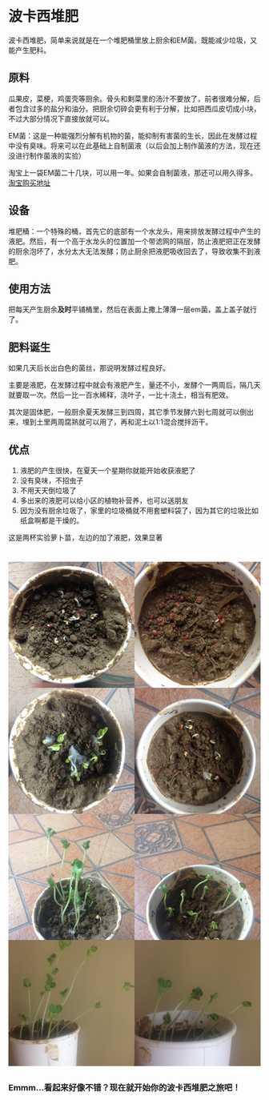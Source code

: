 # 波卡西堆肥
波卡西堆肥，简单来说就是在一个堆肥桶里放上厨余和EM菌。既能减少垃圾，又能产生肥料。

## 原料
瓜果皮，菜梗，鸡蛋壳等厨余。骨头和剩菜里的汤汁不要放了，前者很难分解，后者包含过多的盐分和油分。把厨余切碎会更有利于分解，比如把西瓜皮切成小块，不过大部分情况下直接放就可以。

EM菌：这是一种能强烈分解有机物的菌，能抑制有害菌的生长，因此在发酵过程中没有臭味。将来可以在此基础上自制菌液（以后会加上制作菌液的方法，现在还没进行制作菌液的实验）

淘宝上一袋EM菌二十几块，可以用一年。如果会自制菌液，那还可以用久得多。[淘宝购买地址](https://item.taobao.com/item.htm?spm=a230r.1.14.33.b66d2d8bbv4KiU&id=36405284067&ns=1&abbucket=18#detail)

## 设备
堆肥桶：一个特殊的桶，首先它的底部有一个水龙头，用来排放发酵过程中产生的液肥。然后，有一个高于水龙头的位置加一个带滤网的隔层，防止液肥把正在发酵的厨余泡坏了，水分太大无法发酵；防止厨余把液肥吸收回去了，导致收集不到液肥。

## 使用方法
把每天产生厨余**及时**平铺桶里，然后在表面上撒上薄薄一层em菌，盖上盖子就行了。

## 肥料诞生
如果几天后长出白色的菌丝，那说明发酵过程良好。

主要是液肥，在发酵过程中就会有液肥产生，量还不小，发酵个一两周后，隔几天就要取一次。然后一比一百水稀释，浇叶子，一比十浇土，相当有肥效。

其次是固体肥，一般厨余夏天发酵三到四周，其它季节发酵六到七周就可以倒出来，埋到土里两周腐熟就可以用了，再和泥土以1:1混合搅拌沥干。

## 优点
1. 液肥的产生很快，在夏天一个星期你就能开始收获液肥了
2. 没有臭味，不招虫子
3. 不用天天倒垃圾了
4. 多出来的液肥可以给小区的植物补营养，也可以送朋友
5. 因为没有厨余垃圾了，家里的垃圾桶就不用套塑料袋了，因为其它的垃圾比如纸盒啊都是干燥的。

这是两杯实验萝卜苗，左边的加了液肥，效果显著
<h1 align="center">
  <img src="compare.png"/>
</h1>


### Emmm...看起来好像不错？现在就开始你的波卡西堆肥之旅吧！
